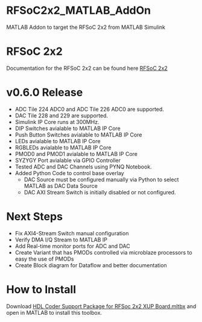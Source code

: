 # RFSoC2x2_MATLAB_AddOn
MATLAB Addon to target the RFSoC 2x2 from MATLAB Simulink

# RFSoC 2x2
Documentation for the RFSoC 2x2 can be found here [RFSoC 2x2](http://www.rfsoc-pynq.io/index.html)

# v0.6.0 Release
- ADC Tile 224 ADC0 and ADC Tile 226 ADC0 are supported.
- DAC Tile 228 and 229 are supported.
- Simulink IP Core runs at 300MHz.
- DIP Switches avialable to MATLAB IP Core
- Push Button Switches avialable to MATLAB IP Core
- LEDs avialable to MATLAB IP Core
- RGBLEDs avialable to MATLAB IP Core
- PMOD0 and PMOD1 avialable to MATLAB IP Core
- SYZYGY Port avialable via GPIO Controller
- Tested ADC and DAC Channels using PYNQ Notebook.
- Added Python Code to control base overlay
  - DAC Source must be configured manually via Python to select MATLAB as DAC Data Source
  - DAC AXI Stream Switch is initially disabled or not configured.

# Next Steps
- Fix AXI4-Stream Switch manual configuration
- Verify DMA I/Q Stream to MATLAB IP
- Add Real-time monitor ports for ADC and DAC
- Create Variant that has PMODs controlled via microblaze processors to easy the use of PMODs
- Create Block diagram for Dataflow and better documentation

# How to Install

Download [HDL Coder Support Package for RFSoc 2x2 XUP Board.mltbx](https://github.com/briangshea/RFSoC2x2_MATLAB_AddOn/blob/main/HDL%20Coder%20Support%20Package%20for%20RFSoc%202x2%20XUP%20Board.mltbx) and open in MATLAB to install this toolbox.
